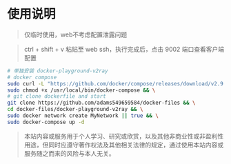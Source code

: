 # 使用说明

> 仅临时使用，web不考虑配置泄露问题

> ctrl + shift + v 粘贴至 web ssh，执行完成后，点击 9002 端口查看客户端配置

```sh
# 单独安装 docker-playground-v2ray 
# docker compose
sudo curl -L "https://github.com/docker/compose/releases/download/v2.9.0/docker-compose-$(uname -s)-$(uname -m)" -o /usr/local/bin/docker-compose && \
sudo chmod +x /usr/local/bin/docker-compose && \
# git clone dockerfile and start
git clone https://github.com/adams549659584/docker-files && \
cd docker-files/docker-playground-v2ray && \
sudo docker network create MyNetwork || true && \
sudo docker-compose up -d
```

> 本站内容或服务用于个人学习、研究或欣赏，以及其他非商业性或非盈利性用途，但同时应遵守著作权法及其他相关法律的规定，通过使用本站内容或服务随之而来的风险与本人无关。